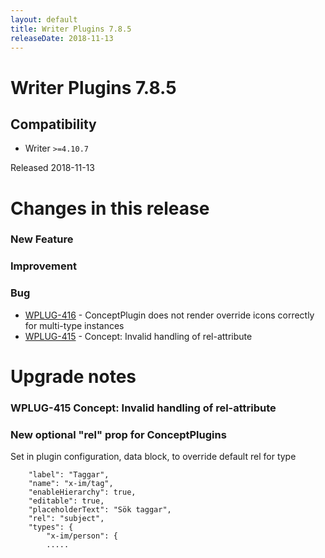 ```yaml
---
layout: default
title: Writer Plugins 7.8.5
releaseDate: 2018-11-13
---
```

<div class="jumbotron">
    <h1>Writer Plugins 7.8.5</h1>    
    <h2>Compatibility</h2>
    <ul>
        <li>Writer <code>>=4.10.7</code></li>
    </ul>
</div>

Released 2018-11-13

 

# Changes in this release  


### New Feature 



### Improvement 



### Bug 

 * [WPLUG-416](https://jira.infomaker.se/browse/WPLUG-416) - ConceptPlugin does not render override icons correctly for multi-type instances 
 * [WPLUG-415](https://jira.infomaker.se/browse/WPLUG-415) - Concept: Invalid handling of rel-attribute 




# Upgrade notes  
            
### WPLUG-415 Concept: Invalid handling of rel-attribute 
### New optional "rel" prop for ConceptPlugins

Set in plugin configuration, data block, to override default rel for type

```
    "label": "Taggar",
    "name": "x-im/tag",
    "enableHierarchy": true,
    "editable": true,
    "placeholderText": "Sök taggar",
    "rel": "subject",
    "types": {
        "x-im/person": {
        .....
```   

